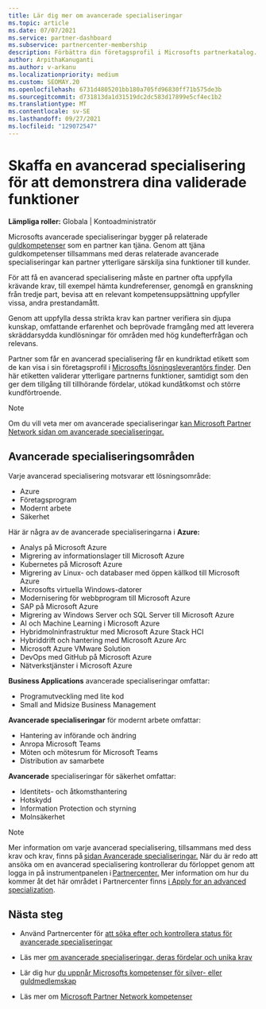 ```yaml
---
title: Lär dig mer om avancerade specialiseringar
ms.topic: article
ms.date: 07/07/2021
ms.service: partner-dashboard
ms.subservice: partnercenter-membership
description: Förbättra din företagsprofil i Microsofts partnerkatalog. Lär dig mer om de avancerade specialiseringar som du kan uppnå tillsammans med dina befintliga guld- och silverkompetenser.
author: ArpithaKanuganti
ms.author: v-arkanu
ms.localizationpriority: medium
ms.custom: SEOMAY.20
ms.openlocfilehash: 6731d4805201bb180a705fd96830ff71b575de3b
ms.sourcegitcommit: d731813da1d31519dc2dc583d17899e5cf4ec1b2
ms.translationtype: MT
ms.contentlocale: sv-SE
ms.lasthandoff: 09/27/2021
ms.locfileid: "129072547"
---
```

# <a name="earn-an-advanced-specialization-to-showcase-your-validated-capabilities"></a>Skaffa en avancerad specialisering för att demonstrera dina validerade funktioner

**Lämpliga roller:** Globala | Kontoadministratör

Microsofts avancerade specialiseringar bygger på relaterade [guldkompetenser](learn-about-competencies.md) som en partner kan tjäna. Genom att tjäna guldkompetenser tillsammans med deras relaterade avancerade specialiseringar kan partner ytterligare särskilja sina funktioner till kunder.

För att få en avancerad specialisering måste en partner ofta uppfylla krävande krav, till exempel hämta kundreferenser, genomgå en granskning från tredje part, bevisa att en relevant kompetensuppsättning uppfyller vissa, andra prestandamått.

Genom att uppfylla dessa strikta krav kan partner verifiera sin djupa kunskap, omfattande erfarenhet och beprövade framgång med att leverera skräddarsydda kundlösningar för områden med hög kundefterfrågan och relevans.

Partner som får en avancerad specialisering får en kundriktad etikett som de kan visa i sin företagsprofil i [Microsofts lösningsleverantörs finder](https://www.microsoft.com/solution-providers/home). Den här etiketten validerar ytterligare partnerns funktioner, samtidigt som den ger dem tillgång till tillhörande fördelar, utökad kundåtkomst och större kundförtroende.

> [!NOTE]
> Om du vill veta mer om avancerade specialiseringar [kan Microsoft Partner Network sidan om avancerade specialiseringar.](https://partner.microsoft.com/membership/advanced-specialization)

## <a name="advanced-specialization-areas"></a>Avancerade specialiseringsområden

Varje avancerad specialisering motsvarar ett lösningsområde:

- Azure
- Företagsprogram
- Modernt arbete
- Säkerhet

Här är några av de avancerade specialiseringarna i **Azure:**

- Analys på Microsoft Azure
- Migrering av informationslager till Microsoft Azure
- Kubernetes på Microsoft Azure
- Migrering av Linux- och databaser med öppen källkod till Microsoft Azure
- Microsofts virtuella Windows-datorer
- Modernisering för webbprogram till Microsoft Azure
- SAP på Microsoft Azure
- Migrering av Windows Server och SQL Server till Microsoft Azure
- AI och Machine Learning i Microsoft Azure
- Hybridmolninfrastruktur med Microsoft Azure Stack HCI
- Hybriddrift och hantering med Microsoft Azure Arc
- Microsoft Azure VMware Solution
- DevOps med GitHub på Microsoft Azure
- Nätverkstjänster i Microsoft Azure

**Business Applications** avancerade specialiseringar omfattar:

- Programutveckling med lite kod
- Small and Midsize Business Management

**Avancerade specialiseringar** för modernt arbete omfattar:

- Hantering av införande och ändring
- Anropa Microsoft Teams
- Möten och mötesrum för Microsoft Teams
- Distribution av samarbete

**Avancerade** specialiseringar för säkerhet omfattar:

- Identitets- och åtkomsthantering
- Hotskydd
- Information Protection och styrning
- Molnsäkerhet

> [!NOTE]
> Mer information om varje avancerad specialisering, tillsammans med dess krav och krav, finns på [sidan Avancerade specialiseringar.](https://partner.microsoft.com/membership/advanced-specialization) När du är redo att ansöka om en avancerad specialisering kontrollerar du förloppet genom att logga in på instrumentpanelen i [Partnercenter.](https://partner.microsoft.com/dashboard) Mer information om hur du kommer åt det här området i Partnercenter finns [i Apply for an advanced specialization](advanced-specializations-apply.md).

## <a name="next-steps"></a>Nästa steg

- Använd Partnercenter för [att söka efter och kontrollera status för avancerade specialiseringar](advanced-specializations-apply.md)

- Läs mer [om avancerade specialiseringar, deras fördelar och unika krav](https://partner.microsoft.com/membership/advanced-specialization)

- Lär dig hur [du uppnår Microsofts kompetenser för silver- eller guldmedlemskap](learn-about-competencies.md)

- Läs mer om [Microsoft Partner Network kompetenser](https://partner.microsoft.com/membership/competencies)

